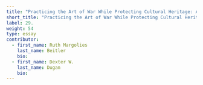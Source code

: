 ```yaml
---
title: "Practicing the Art of War While Protecting Cultural Heritage: A Military Perspective"
short_title: "Practicing the Art of War While Protecting Cultural Heritage"
label: 29.
weight: 54
type: essay
contributor:
  - first_name: Ruth Margolies
    last_name: Beitler
    bio:
  - first_name: Dexter W.
    last_name: Dugan
    bio:
---
```

